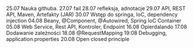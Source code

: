 25.07   Nauka githuba.
27.07   fail
28.07	refleksja, adnotacje
29.07	API, REST API, Maven, Artefakty (JAR)
30.07	Wstęp do springa, IoC, dependency injection
04.08	Beany, @Component, @Autowired, Spring IoC Container
05.08	Web Service, Rest API, Kontroler, Endpoint
16.08	Opierdalando
17.08	Dodawanie zależności
18.08	@RequestMapping
19:08	Debugging, application.properties
20.08	Open closed principle
